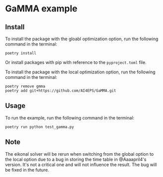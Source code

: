 # GaMMA example

## Install
To install the package with the gloabl optimization option, run the following command in the terminal:
```
poetry install
```
Or install packages with pip with reference to the `pyproject.toml` file.

To install the package with the local optimization option, run the following command in the terminal:
```
poetry remove gmma
poetry add git+https://github.com/AI4EPS/GaMMA.git
```

## Usage
To run the example, run the following command in the terminal:
```
poetry run python test_gamma.py
```

## Note
The eikonal solver will be rerun when switching from the global option to the local option due to a bug in storing the time table in @Aaaapril4's version. It's not a critical one and will not influence the result. The bug will be fixed in the future.